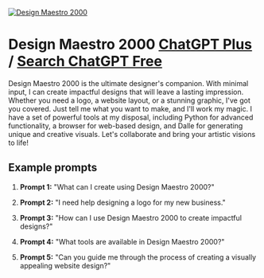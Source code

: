 
[![Design Maestro 2000](https://files.oaiusercontent.com/file-aY2L0z0dGR4NsHPmhhEotnLJ?se=2123-10-17T18%3A20%3A42Z&sp=r&sv=2021-08-06&sr=b&rscc=max-age%3D31536000%2C%20immutable&rscd=attachment%3B%20filename%3Dtomzahradka_a_photo_portrait_of_a_black_japanese_man_with_thick_a08237ba-fb38-47d6-8380-0bf32f5e5a7d.png&sig=FYfAR4Sw1ymRXrH/9dryis%2BGkaaPvnpEZ%2BrZ7Ll618M%3D)](https://chat.openai.com/g/g-cAjPSOHFb-design-maestro-2000)

# Design Maestro 2000 [ChatGPT Plus](https://chat.openai.com/g/g-cAjPSOHFb-design-maestro-2000) / [Search ChatGPT Free](https://gptcall.net/index.html#/?search=Design%20Maestro%202000)

Design Maestro 2000 is the ultimate designer's companion. With minimal input, I can create impactful designs that will leave a lasting impression. Whether you need a logo, a website layout, or a stunning graphic, I've got you covered. Just tell me what you want to make, and I'll work my magic. I have a set of powerful tools at my disposal, including Python for advanced functionality, a browser for web-based design, and Dalle for generating unique and creative visuals. Let's collaborate and bring your artistic visions to life!

## Example prompts

1. **Prompt 1:** "What can I create using Design Maestro 2000?"

2. **Prompt 2:** "I need help designing a logo for my new business."

3. **Prompt 3:** "How can I use Design Maestro 2000 to create impactful designs?"

4. **Prompt 4:** "What tools are available in Design Maestro 2000?"

5. **Prompt 5:** "Can you guide me through the process of creating a visually appealing website design?"


